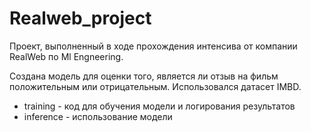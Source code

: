 # Realweb_project

Проект, выполненный в ходе прохождения интенсива от компании RealWeb по Ml Engneering. 

Создана модель для оценки того, является ли отзыв на фильм положительным или отрицательным. Использовался датасет IMBD.

- training - код для обучения модели и логирования результатов
- inference - использование модели

